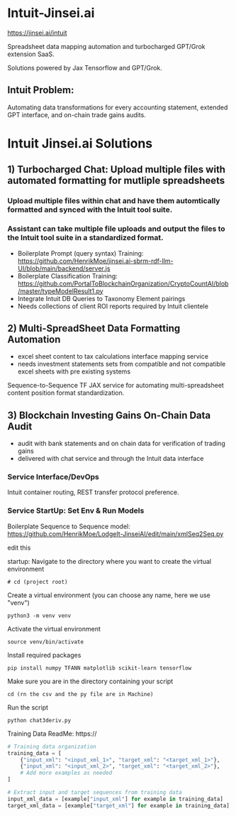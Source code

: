# Intuit-Jinsei.ai

https://jinsei.ai/intuit

Spreadsheet data mapping automation and turbocharged GPT/Grok extension SaaS.

Solutions powered by Jax Tensorflow and GPT/Grok. 

## Intuit Problem:

Automating data transformations for every accounting statement, extended GPT interface, and on-chain trade gains audits. 

# Intuit Jinsei.ai Solutions 

## 1) Turbocharged Chat: Upload multiple files with automated formatting for mutliple spreadsheets

### Upload multiple files within chat and have them automtically formatted and synced with the Intuit tool suite. 

### Assistant can take multiple file uploads and output the files to the Intuit tool suite in a standardized format.

- Boilerplate Prompt (query syntax) Training: https://github.com/HenrikMoe/jinsei.ai-sbrm-rdf-llm-UI/blob/main/backend/server.js
- Boilerplate Classification Training: https://github.com/PortalToBlockchainOrganization/CryptoCountAI/blob/master/typeModelResult1.py
- Integrate Intuit DB Queries to Taxonomy Element pairings 
- Needs collections of client ROI reports required by Intuit clientele


## 2) Multi-SpreadSheet Data Formatting Automation

- excel sheet content to tax calculations interface mapping service 
- needs investment statements sets from compatible and not compatible excel sheets with pre existing systems

Sequence-to-Sequence TF JAX service for automating multi-spreadsheet content position format standardization.

## 3) Blockchain Investing Gains On-Chain Data Audit

- audit with bank statements and on chain data for verification of trading gains
- delivered with chat service and through the Intuit data interface

### Service Interface/DevOps

Intuit container routing, REST transfer protocol preference.  

### Service StartUp: Set Env & Run Models

Boilerplate Sequence to Sequence model: https://github.com/HenrikMoe/LodgeIt-JinseiAI/edit/main/xmlSeq2Seq.py

edit this

startup:
Navigate to the directory where you want to create the virtual environment
```linux
# cd (project root) 
```
Create a virtual environment (you can choose any name, here we use "venv")
```linux
python3 -m venv venv
```

Activate the virtual environment
```linux
source venv/bin/activate
```

Install required packages
```linux
pip install numpy TFANN matplotlib scikit-learn tensorflow
```

Make sure you are in the directory containing your script
```linux
cd (rn the csv and the py file are in Machine)
```
Run the script
```linux
python chat3deriv.py
```

Training Data ReadMe: https://

```python
# Training data organization
training_data = [
    {"input_xml": "<input_xml_1>", "target_xml": "<target_xml_1>"},
    {"input_xml": "<input_xml_2>", "target_xml": "<target_xml_2>"},
    # Add more examples as needed
]

# Extract input and target sequences from training data
input_xml_data = [example["input_xml"] for example in training_data]
target_xml_data = [example["target_xml"] for example in training_data]

```



